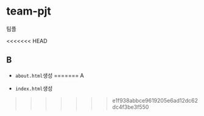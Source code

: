 # team-pjt
팀플



<<<<<<< HEAD
## B

- `about.html`생성
=======
A 

- `index.html`생성
>>>>>>> e1f938abbce9619205e6ad12dc62dc4f3be3f550
